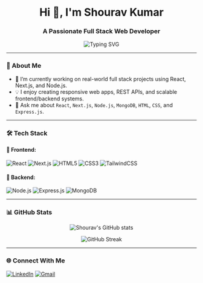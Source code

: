 <h1 align="center">Hi 👋, I'm Shourav Kumar</h1>
<h3 align="center">A Passionate Full Stack Web Developer</h3>

<p align="center">
  <img src="https://readme-typing-svg.herokuapp.com?font=Fira+Code&size=22&duration=3000&pause=1000&center=true&vCenter=true&multiline=true&width=600&lines=Full+Stack+Web+Developer;MERN+Stack+Specialist;Next.js+%7C+React+%7C+Node.js;Clean+and+Scalable+Code+Lover" alt="Typing SVG" />
</p>

---

### 🚀 About Me

- 🔭 I’m currently working on real-world full stack projects using React, Next.js, and Node.js.
- 💡 I enjoy creating responsive web apps, REST APIs, and scalable frontend/backend systems.
- 💬 Ask me about `React`, `Next.js`, `Node.js`, `MongoDB`, `HTML`, `CSS`, and `Express.js`.


---

### 🛠️ Tech Stack

#### 🚀 Frontend:
![React](https://img.shields.io/badge/-React-61DAFB?style=flat&logo=react&logoColor=black)
![Next.js](https://img.shields.io/badge/-Next.js-000000?style=flat&logo=next.js&logoColor=white)
![HTML5](https://img.shields.io/badge/-HTML5-E34F26?style=flat&logo=html5&logoColor=white)
![CSS3](https://img.shields.io/badge/-CSS3-1572B6?style=flat&logo=css3&logoColor=white)
![TailwindCSS](https://img.shields.io/badge/-TailwindCSS-06B6D4?style=flat&logo=tailwind-css&logoColor=white)

#### 🧠 Backend:
![Node.js](https://img.shields.io/badge/-Node.js-339933?style=flat&logo=node.js&logoColor=white)
![Express.js](https://img.shields.io/badge/-Express.js-000000?style=flat&logo=express&logoColor=white)
![MongoDB](https://img.shields.io/badge/-MongoDB-47A248?style=flat&logo=mongodb&logoColor=white)

---

### 📊 GitHub Stats

<p align="center">
  <img src="https://github-readme-stats.vercel.app/api?username=shouravkumar20252&show_icons=true&theme=radical" alt="Shourav's GitHub stats" />
</p>

<p align="center">
  <img src="https://github-readme-streak-stats.herokuapp.com/?user=shouravkumar20252&theme=radical" alt="GitHub Streak" />
</p>

---

### 🌐 Connect With Me

<p align="left">
  <a href="https://www.linkedin.com/in/shouravkumar2025" target="_blank"><img alt="LinkedIn" src="https://img.shields.io/badge/LinkedIn-blue?style=flat&logo=linkedin&logoColor=white"/></a>
  <a href="mailto:shouravkumar2025@gmail.com"><img alt="Gmail" src="https://img.shields.io/badge/Gmail-red?style=flat&logo=gmail&logoColor=white"/></a>
</p>
